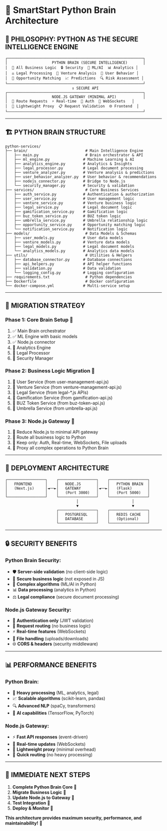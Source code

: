 # 🧠 SmartStart Python Brain Architecture

## 🎯 **PHILOSOPHY: PYTHON AS THE SECURE INTELLIGENCE ENGINE**

```
┌─────────────────────────────────────────────────────────────┐
│                    PYTHON BRAIN (SECURE INTELLIGENCE)       │
│  🧠 All Business Logic  🔒 Security  🤖 ML/AI  📊 Analytics │
│  ⚖️ Legal Processing  🏢 Venture Analysis  👥 User Behavior │
│  🎯 Opportunity Matching  📈 Predictions  🔍 Risk Assessment │
└─────────────────────────────────────────────────────────────┘
                              ↕️ SECURE API
┌─────────────────────────────────────────────────────────────┐
│                    NODE.JS GATEWAY (MINIMAL API)            │
│  🤲 Route Requests  ⚡ Real-time  🔐 Auth  📡 WebSockets   │
│  🚀 Lightweight Proxy  📋 Request Validation  🌐 Frontend  │
└─────────────────────────────────────────────────────────────┘
```

---

## 🏗️ **PYTHON BRAIN STRUCTURE**

```
python-services/
├── brain/                          # Main Intelligence Engine
│   ├── main.py                     # Brain orchestrator & API
│   ├── ml_engine.py               # Machine Learning & AI
│   ├── analytics_engine.py        # Analytics & Insights
│   ├── legal_processor.py         # Legal document processing
│   ├── venture_analyzer.py        # Venture analysis & predictions
│   ├── user_behavior_analyzer.py  # User behavior & recommendations
│   ├── nodejs_connector.py        # Bridge to Node.js
│   └── security_manager.py        # Security & validation
├── services/                       # Core Business Services
│   ├── auth_service.py            # Authentication & authorization
│   ├── user_service.py            # User management logic
│   ├── venture_service.py         # Venture business logic
│   ├── legal_service.py           # Legal document logic
│   ├── gamification_service.py    # Gamification logic
│   ├── buz_token_service.py       # BUZ token logic
│   ├── umbrella_service.py        # Umbrella relationship logic
│   ├── opportunity_service.py     # Opportunity matching logic
│   └── notification_service.py    # Notification logic
├── models/                         # Data Models & Schemas
│   ├── user_models.py             # User data models
│   ├── venture_models.py          # Venture data models
│   ├── legal_models.py            # Legal document models
│   └── analytics_models.py        # Analytics data models
├── utils/                          # Utilities & Helpers
│   ├── database_connector.py      # Database connections
│   ├── api_helpers.py             # API helper functions
│   ├── validation.py              # Data validation
│   └── logging_config.py          # Logging configuration
├── requirements.txt                # Python dependencies
├── Dockerfile                      # Docker configuration
└── docker-compose.yml             # Multi-service setup
```

---

## 🔄 **MIGRATION STRATEGY**

### **Phase 1: Core Brain Setup** 🧠
1. ✅ Main Brain orchestrator
2. ✅ ML Engine with basic models
3. ✅ Node.js connector
4. 🔄 Analytics Engine
5. 🔄 Legal Processor
6. 🔄 Security Manager

### **Phase 2: Business Logic Migration** 🏢
1. 🔄 User Service (from user-management-api.js)
2. 🔄 Venture Service (from venture-management-api.js)
3. 🔄 Legal Service (from legal-*.js APIs)
4. 🔄 Gamification Service (from gamification-api.js)
5. 🔄 BUZ Token Service (from buz-token-api.js)
6. 🔄 Umbrella Service (from umbrella-api.js)

### **Phase 3: Node.js Gateway** 🤲
1. 🔄 Reduce Node.js to minimal API gateway
2. 🔄 Route all business logic to Python
3. 🔄 Keep only: Auth, Real-time, WebSockets, File uploads
4. 🔄 Proxy all complex operations to Python Brain

---

## 🚀 **DEPLOYMENT ARCHITECTURE**

```
┌─────────────────┐    ┌─────────────────┐    ┌─────────────────┐
│   FRONTEND      │    │   NODE.JS       │    │   PYTHON BRAIN  │
│   (Next.js)     │◄──►│   GATEWAY       │◄──►│   (Flask)       │
│                 │    │   (Port 3000)   │    │   (Port 5000)   │
└─────────────────┘    └─────────────────┘    └─────────────────┘
                                │                        │
                                ▼                        ▼
                       ┌─────────────────┐    ┌─────────────────┐
                       │   POSTGRESQL    │    │   REDIS CACHE   │
                       │   DATABASE      │    │   (Optional)    │
                       └─────────────────┘    └─────────────────┘
```

---

## 🔒 **SECURITY BENEFITS**

### **Python Brain Security:**
- 🛡️ **Server-side validation** (no client-side logic)
- 🔐 **Secure business logic** (not exposed in JS)
- 🧮 **Complex algorithms** (ML/AI in Python)
- 📊 **Data processing** (analytics in Python)
- ⚖️ **Legal compliance** (secure document processing)

### **Node.js Gateway Security:**
- 🔑 **Authentication only** (JWT validation)
- 📡 **Request routing** (no business logic)
- ⚡ **Real-time features** (WebSockets)
- 📁 **File handling** (uploads/downloads)
- 🌐 **CORS & headers** (security middleware)

---

## 📊 **PERFORMANCE BENEFITS**

### **Python Brain:**
- 🧠 **Heavy processing** (ML, analytics, legal)
- 📈 **Scalable algorithms** (scikit-learn, pandas)
- 🔍 **Advanced NLP** (spaCy, transformers)
- 🤖 **AI capabilities** (TensorFlow, PyTorch)

### **Node.js Gateway:**
- ⚡ **Fast API responses** (event-driven)
- 🔄 **Real-time updates** (WebSockets)
- 📱 **Lightweight proxy** (minimal overhead)
- 🚀 **Quick routing** (no heavy processing)

---

## 🎯 **IMMEDIATE NEXT STEPS**

1. **Complete Python Brain Core** 🧠
2. **Migrate Business Logic** 🏢
3. **Update Node.js to Gateway** 🤲
4. **Test Integration** 🔧
5. **Deploy & Monitor** 🚀

**This architecture provides maximum security, performance, and maintainability!** 🎉
